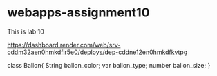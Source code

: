 # webapps-assignment10
This is lab 10

https://dashboard.render.com/web/srv-cddm32aen0hmkdfir5e0/deploys/dep-cddne12en0hmkdfkvtpg


class Ballon{
        String ballon_color;
        var ballon_type;
        number ballon_size;
      }

